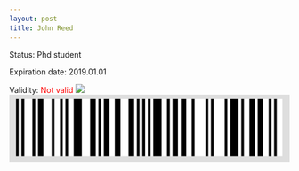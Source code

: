 ```yaml
---
layout: post
title: John Reed
---
```


Status: Phd student

Expiration date: 2019.01.01

Validity: <font color="red"> Not valid</font> 
![](/members/img/John_Reed.png)
![](/members/img/bar.png)
